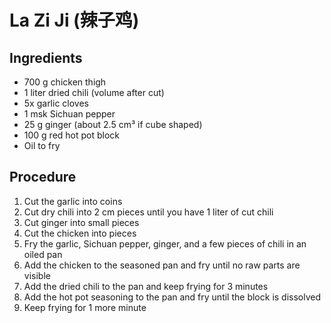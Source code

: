 # La Zi Ji (辣子鸡)
## Ingredients
- 700 g chicken thigh
- 1 liter dried chili (volume after cut)
- 5x garlic cloves
- 1 msk Sichuan pepper
- 25 g ginger (about 2.5 cm³ if cube shaped)
- 100 g red hot pot block
- Oil to fry
## Procedure
1. Cut the garlic into coins
2. Cut dry chili into 2 cm pieces until you have 1 liter of cut chili
3. Cut ginger into small pieces
4. Cut the chicken into pieces
5. Fry the garlic, Sichuan pepper, ginger, and a few pieces of chili in an oiled pan
6. Add the chicken to the seasoned pan and fry until no raw parts are visible
7. Add the dried chili to the pan and keep frying for 3 minutes
8. Add the hot pot seasoning to the pan and fry until the block is dissolved
9. Keep frying for 1 more minute

